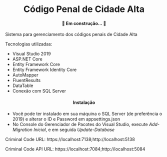 <h1 align="center">Código Penal de Cidade Alta</h1>

<h4 align="center"> 
	🚧  Em construção...  🚧
</h4>

<p>Sistema para gerenciamento dos códigos penais de Cidade Alta</p>

Tecnologias utilizadas:
<ul>
	<li>Visual Studio 2019</li>
	<li>ASP.NET Core</li>
	<li>Entity Framework Core</li>
	<li>Entity Framework Identity Core</li>
	<li>AutoMapper</li>
	<li>FluentResults</li>
	<li>DataTable</li>
	<li>Conexão com SQL Server</li>
</ul>

<h4 align="center"> 
	  Instalação 
</h4>
	
<ul>
	<li>Você pode ter instalado em sua máquina o SQL Server (de preferência o 2019) e alterar o ID e Password em appsettings.json</li>
	<li>No Console do Gerenciador de Pacotes do Visual Studio, execute <i>Add-Migration Inicial</i>, e em seguida <i>Update-Database</i></li>
</ul>

<p>Criminal Code URL: https://localhost:7138;http://localhost:5138</p>
<p>Criminal Code API URL: https://localhost:7084;http://localhost:5084</p>



